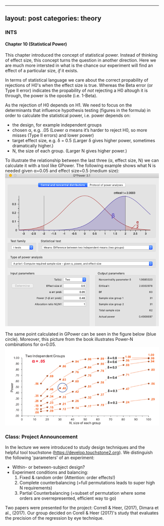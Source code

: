 
---
layout: post
categories: theory
---

### INTS
#### Chapter 10 (Statistical Power)
This chapter introduced the concept of statistical power. Instead of thinking of effect size, this concept turns the question in another direction. Here we are much more intersted in what is the chance our experiment will find an effect of a particular size, *if* it exists. 

In terms of statistical language we care about the correct propability of rejections of H0's when the effect size is true. Whereas the Beta error (or Type II error) indicates the propability of *not* rejecting a H0 altough it is through, the power is the oposite (i.e. 1-Beta).


As the rejection of H0 depends on H1. We need to focus on the determinants that influence hypothesis testing (figures in the formula) in order to calculate the statistical power, i.e. power depends on:

- the design, for example independent groups
- chosen α, e.g. .05 (Lower α means it’s harder to reject H0, so more misses (Type II errors) and lower power)
- target effect size, e.g. δ = 0.5 (Larger δ gives higher power, sometimes dramatically higher.)
- N, the size of each group. (Larger N gives higher power.)

To illustrate the relationship between the last three (α, effect size, N) we can calculate it with a tool like GPower. The following example shows what N is needed given α=0.05 and effect size=0.5 (medium size):
![image](https://github.com/a1exgo/ag4QHCI/blob/master/Gpower.png?raw=true)

The same point calculated in GPower can be seen in the figure below (blue circle). Moreover, this picture from the book illustrates Power-N combinations for α=0.05.
![image](https://github.com/a1exgo/ag4QHCI/blob/master/ITNS_statpower.png?raw=true)

### Class: Project Announcement
In the lecture we were introduced to study design techniques and the helpful tool touchstone (https://develop.touchstone2.org). We distinguish the following 'parameters' of an experiment:
- Within- or between-subject design?
- Experiment conditions and balancing: 
  1. Fixed & random order (Attention: order effects!)
  2. Complete counterbalancing (=full permutations leads to super high N requirements)
  3. Partial Counterbalancing (=subset of permutation where some orders are overrepresented, efficient way to go)
  
Two papers were presented for the project: Correll & Heer, (2017), Dimara et al., (2017). Our group decided on Corell & Heer (2017)'s study that evaluates the precision of the regression by eye technique.
